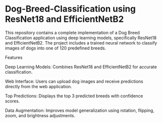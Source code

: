 # Dog-Breed-Classification using ResNet18 and EfficientNetB2

This repository contains a complete implementation of a Dog Breed Classification application using deep learning models, specifically ResNet18 and EfficientNetB2. The project includes a trained neural network to classify images of dogs into one of 120 predefined breeds. 

Features

Deep Learning Models: Combines ResNet18 and EfficientNetB2 for accurate classification.

Web Interface: Users can upload dog images and receive predictions directly from the web application.

Top Predictions: Displays the top 3 predicted breeds with confidence scores.

Data Augmentation: Improves model generalization using rotation, flipping, zoom, and brightness adjustments.
